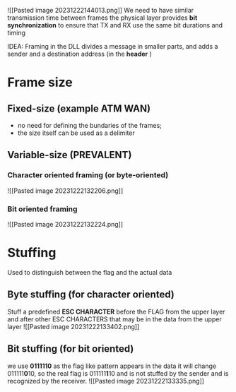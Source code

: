 
![[Pasted image 20231222144013.png]]
We need to have similar transmission time between frames the physical layer provides **bit synchronization** to ensure that TX and RX use the same bit durations and timing 

IDEA:  Framing in the DLL divides a message in smaller parts, and adds a sender and a destination address (in the **header** ) 
# Frame size
## Fixed-size (example ATM WAN)
- no need for defining the bundaries of the frames;
- the size itself can be used as a delimiter
## Variable-size (PREVALENT)
### Character oriented framing (or byte-oriented)
![[Pasted image 20231222132206.png]]
### Bit oriented framing 
![[Pasted image 20231222132224.png]]
# Stuffing 
Used to distinguish between the flag and the actual data
## Byte stuffing (for character oriented)
Stuff a predefined **ESC CHARACTER** before the FLAG  from the upper layer and after other ESC CHARACTERS that may be in the data from the upper layer
![[Pasted image 20231222133402.png]]
## Bit stuffing (for bit oriented)
we use **0111110** as the flag like pattern appears in the data it will change 011111**0**10, so the real flag is  011111**1**10 and is not stuffed by the sender and is recognized by the receiver.
![[Pasted image 20231222133335.png]]



